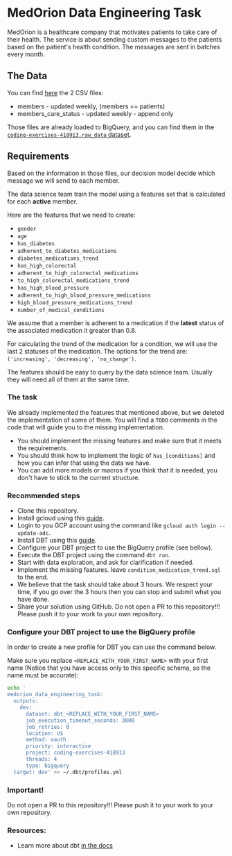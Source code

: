 # MedOrion Data Engineering Task

MedOrion is a healthcare company that motivates patients to take care of their health. 
The service is about sending custom messages to the patients based on the patient's health condition. 
The messages are sent in batches every month.

## The Data 
You can find [here](./seeds) the 2 CSV files:
- members - updated weekly, (members == patients) 
- members_care_status - updated weekly - append only

Those files are already loaded to BigQuery, and you can find them in the [`coding-exercises-418913.raw_data` dataset](https://console.cloud.google.com/bigquery?organizationId=334929111005&project=coding-exercises-418913&ws=!1m4!1m3!3m2!1scoding-exercises-418913!2sraw_data).

## Requirements
Based on the information in those files, our decision model decide which message we will send to each member.

The data science team train the model using a features set that is calculated for each **active** member.

Here are the features that we need to create:
- `gender`
- `age`
- `has_diabetes`
- `adherent_to_diabetes_medications`
- `diabetes_medications_trend`
- `has_high_colorectal`
- `adherent_to_high_colorectal_medications`
- `to_high_colorectal_medications_trend`
- `has_high_blood_pressure`
- `adherent_to_high_blood_pressure_medications`
- `high_blood_pressure_medications_trend`
- `number_of_medical_conditions`

We assume that a member is adherent to a medication if the **latest** status of the associated medication it greater than 0.8. 

For calculating the trend of the medication for a condition, we will use the last 2 statuses of the medication. 
The options for the trend are: `('increasing', 'decreasing', 'no_change')`.

The features should be easy to query by the data science team. Usually they will need all of them at the same time.

### The task
We already implemented the features that mentioned above, but we deleted the implementation of some of them.
You will find a `TODO` comments in the code that will guide you to the missing implementation.

- You should implement the missing features and make sure that it meets the requirements.
- You should think how to implement the logic of `has_[conditions]` and how you can infer that using the data we have.
- You can add more models or macros if you think that it is needed, you don't have to stick to the current structure.

### Recommended steps
- Clone this repository.
- Install gcloud using this [guide](https://cloud.google.com/sdk/docs/install).
- Login to you GCP account using the command like `gcloud auth login --update-adc`.
- Install DBT using this [guide](https://docs.getdbt.com/docs/core/pip-install).
- Configure your DBT project to use the BigQuery profile (see bellow).
- Execute the DBT project using the command `dbt run`.
- Start with data exploration, and ask for clarification if needed.
- Implement the missing features. leave `condition_medication_trend.sql` to the end.
- We believe that the task should take about 3 hours. We respect your time, if you go over the 3 hours then you can stop and submit what you have done.
- Share your solution using GitHub. Do not open a PR to this repository!!! Please push it to your work to your own repository.


### Configure your DBT project to use the BigQuery profile
In order to create a new profile for DBT you can use the command below.

Make sure you replace `<REPLACE_WITH_YOUR_FIRST_NAME>` with your first name (Notice that you have access only to this specific schema, so the name must be accurate):
```bash
echo '
medorion_data_engineering_task:
  outputs:
    dev:
      dataset: dbt_<REPLACE_WITH_YOUR_FIRST_NAME>
      job_execution_timeout_seconds: 3000
      job_retries: 0
      location: US
      method: oauth
      priority: interactive
      project: coding-exercises-418913
      threads: 4
      type: bigquery
  target: dev' >> ~/.dbt/profiles.yml
```


### Important!
Do not open a PR to this repository!!! Please push it to your work to your own repository.


### Resources:
- Learn more about dbt [in the docs](https://docs.getdbt.com/docs/introduction)
